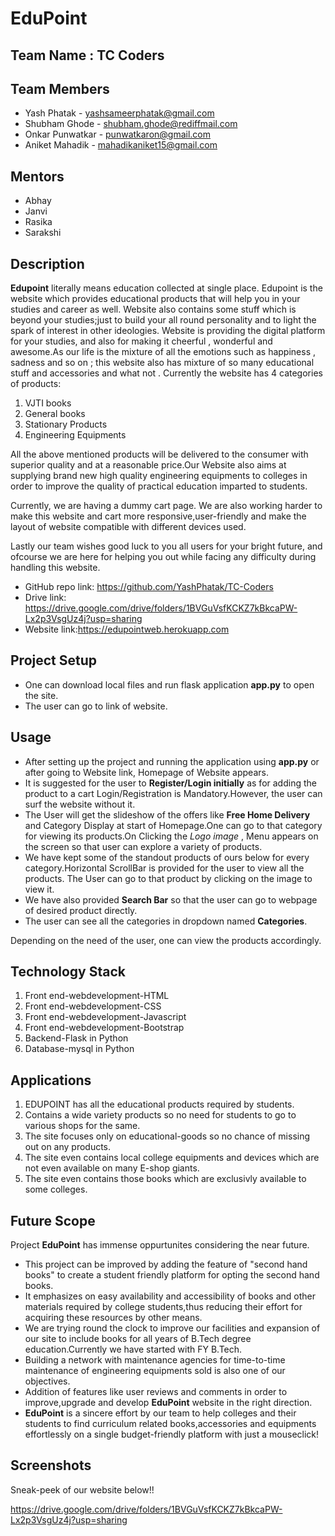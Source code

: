# EduPoint

## Team Name : TC Coders

## Team Members

* Yash Phatak      -  yashsameerphatak@gmail.com
* Shubham Ghode    -  shubham.ghode@rediffmail.com
* Onkar Punwatkar  -  punwatkaron@gmail.com
* Aniket Mahadik   -  mahadikaniket15@gmail.com

## Mentors

* Abhay
* Janvi
* Rasika
* Sarakshi

## Description

**Edupoint** literally means education collected at single place. Edupoint is the website which provides educational products that will help you in your studies and career as well.  Website also contains some stuff which is beyond your studies;just to build your all round personality and to light the spark of interest in other ideologies. Website is providing the digital platform for your studies, and also for making it cheerful , wonderful and awesome.As our life is the mixture of all the emotions such as  happiness , sadness and so on ; this website also has mixture of so many educational stuff and accessories and what not . Currently the website has 4 categories  of products:

1. VJTI books 
2. General books
3. Stationary Products
4. Engineering Equipments

 All the above mentioned products will  be delivered to the consumer with superior quality and at a reasonable price.Our Website also aims at supplying brand new high quality engineering equipments to colleges in order to improve the quality of practical education imparted to students.

 Currently, we are having a dummy cart page. We are also working harder to make this website and cart more responsive,user-friendly and make the layout of website compatible with different devices used.


 Lastly our team wishes good luck to you all users for your bright future, and ofcourse we are here for helping you out while facing any difficulty during handling this website.

* GitHub repo link: https://github.com/YashPhatak/TC-Coders
* Drive link: https://drive.google.com/drive/folders/1BVGuVsfKCKZ7kBkcaPW-Lx2p3VsgUz4j?usp=sharing
* Website link:https://edupointweb.herokuapp.com

## Project Setup

* One can download local files and run flask application  **app.py**  to open the site.
* The user can go to link of website.


## Usage

* After setting up the project and running the application using **app.py** or after going to Website link, Homepage of Website appears.   
* It is suggested for the user to **Register/Login initially** as for adding the product to a cart Login/Registration is Mandatory.However, the user can surf the website without it.
* The User will get the slideshow of the offers like **Free Home Delivery** and Category Display at start of Homepage.One can go to that category for viewing its products.On Clicking the *Logo image* , Menu appears on the screen so that user can explore a variety of products.
* We have kept some of the standout products of ours below for every category.Horizontal ScrollBar is provided for the user to view all the products. The User can go to that product by clicking on the image to view it.
* We have also provided **Search Bar** so that the user can go to webpage of desired product directly.
* The user can see all the categories in dropdown named **Categories**.

Depending on the need of the user, one can view the products accordingly.

## Technology Stack

1. Front end-webdevelopment-HTML
2. Front end-webdevelopment-CSS
3. Front end-webdevelopment-Javascript
4. Front end-webdevelopment-Bootstrap
5. Backend-Flask in Python
6. Database-mysql in Python

## Applications

1. EDUPOINT has all the educational products required by students.
2. Contains a wide variety products so no need for students to go to various shops for the same.
3. The site focuses only on educational-goods so no chance of missing out on any products.
4. The site even contains local college equipments and devices which are not even available on many E-shop giants.
5. The site even contains those books which are exclusivly available to some colleges.

## Future Scope

Project **EduPoint** has immense oppurtunites considering the near future.
* This project can be improved by adding the feature of "second hand books" to create a student friendly platform for opting the second hand books.
* It emphasizes on easy availability and accessibility of books and other materials required by college students,thus reducing their effort for acquiring these resources by other means.
* We are trying round the clock to improve our facilities and expansion of our site to include books for all years of B.Tech degree education.Currently we have started with FY B.Tech.
* Building a network with maintenance agencies for time-to-time maintenance of engineering equipments sold is also one of our objectives.
* Addition of features like user reviews and comments in order to improve,upgrade and develop **EduPoint** website in the right direction.
* **EduPoint** is a sincere effort by our team to help colleges and their students to find curriculum related books,accessories and equipments effortlessly on a single budget-friendly platform with just a mouseclick!

## Screenshots

Sneak-peek of our website below!!

https://drive.google.com/drive/folders/1BVGuVsfKCKZ7kBkcaPW-Lx2p3VsgUz4j?usp=sharing



